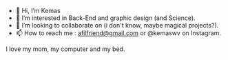 - 👋 Hi, I’m Kemas
- 👀 I’m interested in Back-End and graphic design (and Science).
- 💞️ I’m looking to collaborate on (i don't know, maybe magical projects?).
- 📫 How to reach me : afilfriend@gmail.com or @kemaswv on Instagram.

I love my mom, my computer and my bed.

<!---
Deannv/Deannv is a ✨ special ✨ repository because its `README.md` (this file) appears on your GitHub profile.
You can click the Preview link to take a look at your changes.
--->
